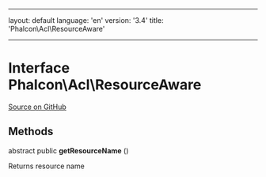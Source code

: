 * * *

layout: default language: 'en' version: '3.4' title: 'Phalcon\Acl\ResourceAware'

* * *

# Interface **Phalcon\Acl\ResourceAware**

<a href="https://github.com/phalcon/cphalcon/tree/v3.4.0/phalcon/acl/resourceaware.zep" class="btn btn-default btn-sm">Source on GitHub</a>

## Methods

abstract public **getResourceName** ()

Returns resource name